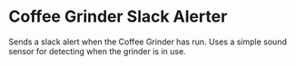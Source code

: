 # Coffee Grinder Slack Alerter

Sends a slack alert when the Coffee Grinder has run. Uses a simple sound sensor for detecting when the grinder is in use.
